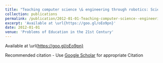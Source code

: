 ```yaml
---
title: "Teaching computer science \& engineering through robotics: Science \& art form"
collection: publications
permalink: /publication/2012-01-01-Teaching-computer-science--engineering-through-robotics-Science--art-form
excerpt: 'Available at \url{https://goo.gl/oEo9pn}'
date: 2012-01-01
venue: 'Problems of Education in the 21st Century'
---
```

Available at \url{https://goo.gl/oEo9pn}

Recommended citation - Use [Google Scholar](https://scholar.google.com/scholar?q=Teaching+computer+science+\&amp;+engineering+through+robotics:+Science+\&amp;+art+form) for appropriate Citation 